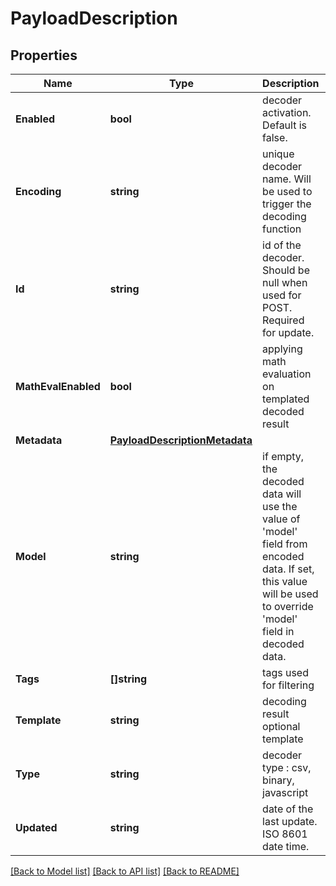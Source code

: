 # PayloadDescription

## Properties

Name | Type | Description | Notes
------------ | ------------- | ------------- | -------------
**Enabled** | **bool** | decoder activation. Default is false. | 
**Encoding** | **string** | unique decoder name. Will be used to trigger the decoding function | 
**Id** | **string** | id of the decoder. Should be null when used for POST. Required for update. | [optional] 
**MathEvalEnabled** | **bool** | applying math evaluation on templated decoded result | [optional] 
**Metadata** | [**PayloadDescriptionMetadata**](PayloadDescriptionMetadata.md) |  | [optional] 
**Model** | **string** | if empty, the decoded data will use the value of &#39;model&#39; field from encoded data. If set, this value will be used to override &#39;model&#39; field in decoded data. | [optional] 
**Tags** | **[]string** | tags used for filtering | [optional] 
**Template** | **string** | decoding result optional template | [optional] 
**Type** | **string** | decoder type : csv, binary, javascript | [optional] 
**Updated** | **string** | date of the last update. ISO 8601 date time. | [optional] [readonly] 

[[Back to Model list]](../README.md#documentation-for-models) [[Back to API list]](../README.md#documentation-for-api-endpoints) [[Back to README]](../README.md)


